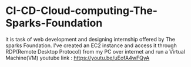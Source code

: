 # CI-CD-Cloud-computing-The-Sparks-Foundation
it is task of web development and designing internship offered by The sparks Foundation.
 I've created an EC2 instance and access it through RDP(Remote Desktop Protocol) from my PC over internet and run a Virtual Machine(VM)
youtube link :  https://youtu.be/uEofA4wFQyA
